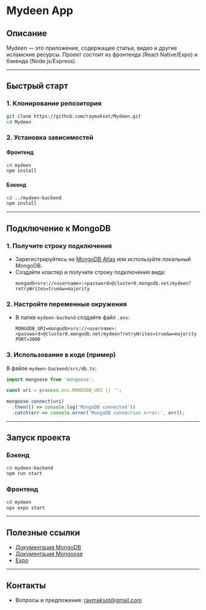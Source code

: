 # Mydeen App

## Описание
Mydeen — это приложение, содержащее статьи, видео и другие исламские ресурсы. Проект состоит из фронтенда (React Native/Expo) и бэкенда (Node.js/Express).

---

## Быстрый старт

### 1. Клонирование репозитория
```sh
git clone https://github.com/raymaksot/Mydeen.git
cd Mydeen
```

### 2. Установка зависимостей
#### Фронтенд
```sh
cd mydeen
npm install
```
#### Бэкенд
```sh
cd ../mydeen-backend
npm install
```

---

## Подключение к MongoDB

### 1. Получите строку подключения
- Зарегистрируйтесь на [MongoDB Atlas](https://www.mongodb.com/cloud/atlas) или используйте локальный MongoDB.
- Создайте кластер и получите строку подключения вида:
  ```
  mongodb+srv://<username>:<password>@cluster0.mongodb.net/mydeen?retryWrites=true&w=majority
  ```

### 2. Настройте переменные окружения
- В папке `mydeen-backend` создайте файл `.env`:
  ```env
  MONGODB_URI=mongodb+srv://<username>:<password>@cluster0.mongodb.net/mydeen?retryWrites=true&w=majority
  PORT=3000
  ```

### 3. Использование в коде (пример)
В файле `mydeen-backend/src/db.ts`:
```ts
import mongoose from 'mongoose';

const uri = process.env.MONGODB_URI || '';

mongoose.connect(uri)
  .then(() => console.log('MongoDB connected'))
  .catch(err => console.error('MongoDB connection error:', err));
```

---

## Запуск проекта

### Бэкенд
```sh
cd mydeen-backend
npm run start
```

### Фронтенд
```sh
cd mydeen
npx expo start
```

---

## Полезные ссылки
- [Документация MongoDB](https://www.mongodb.com/docs/)
- [Документация Mongoose](https://mongoosejs.com/docs/)
- [Expo](https://docs.expo.dev/)

---

## Контакты
- Вопросы и предложения: raymaksot@gmail.com
